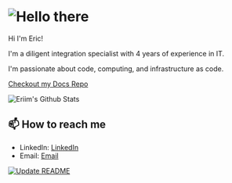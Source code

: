 # ![Hello there](hellothere.gif) 

Hi I'm Eric!

I'm a diligent integration specialist with 4 years of experience in IT.

I'm passionate about code, computing, and infrastructure as code. 

[Checkout my Docs Repo](https://docs.eriim.dev/)

![Eriim's Github Stats](https://github-readme-stats.vercel.app/api?username=erictossell&show_icons=true&theme=transparent)

## 📫 How to reach me 

- LinkedIn: [LinkedIn](https://linkedin.com/in/eric-tossell)
- Email: [Email](mailto:eric@tossell.ca)

[![Update README](https://github.com/erictossell/erictossell/actions/workflows/readme.yml/badge.svg?branch=main)](https://github.com/erictossell/erictossell/actions/workflows/readme.yml)

